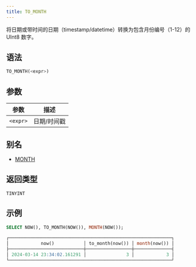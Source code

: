 ```yaml
---
title: TO_MONTH
---
```


将日期或带时间的日期（timestamp/datetime）转换为包含月份编号（1-12）的 UInt8 数字。

## 语法

```sql
TO_MONTH(<expr>)
```

## 参数

| 参数     | 描述          |
|----------|---------------|
| `<expr>` | 日期/时间戳 |

## 别名

- [MONTH](month.md)

## 返回类型

 `TINYINT`

## 示例

```sql
SELECT NOW(), TO_MONTH(NOW()), MONTH(NOW());

┌─────────────────────────────────────────────────────────────┐
│            now()           │ to_month(now()) │ month(now()) │
├────────────────────────────┼─────────────────┼──────────────┤
│ 2024-03-14 23:34:02.161291 │               3 │            3 │
└─────────────────────────────────────────────────────────────┘
```